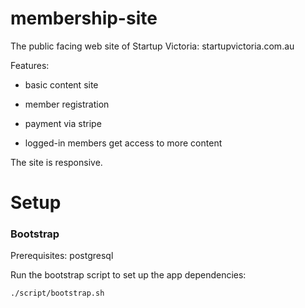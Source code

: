 membership-site
===============

The public facing web site of Startup Victoria: startupvictoria.com.au

Features:

* basic content site

* member registration

* payment via stripe

* logged-in members get access to more content

The site is responsive.

Setup
=====

### Bootstrap

Prerequisites: postgresql

Run the bootstrap script to set up the app dependencies:

```
./script/bootstrap.sh
```
